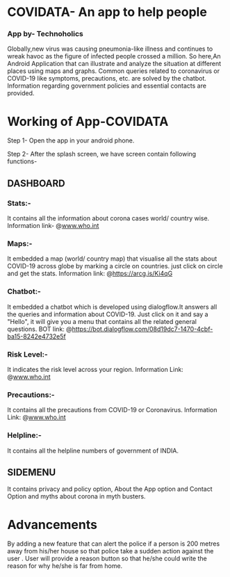 # COVIDATA- An app to help people
### App by- Technoholics
Globally,new virus was causing pneumonia-like illness and continues to wreak havoc as the figure of infected people crossed a million. 
So here,An Android Application that can illustrate and analyze the situation at different places using 
maps and graphs. Common queries related to coronavirus or COVID-19 like symptoms, precautions, etc.
are solved by the chatbot. Information regarding government policies and essential contacts are provided.

# Working of App-COVIDATA
Step 1- Open the app in your android phone.

Step 2- After the splash screen, we have screen contain following functions-

## DASHBOARD

### Stats:- 
It contains all the information about corona cases world/ country wise.
Information link- @www.who.int

### Maps:-
It embedded a map (world/ country map) that visualise all the stats about COVID-19 across
globe by marking a circle on countries.
just click on circle and get the stats.
Information link: @https://arcg.is/Ki4qG

### Chatbot:-
It embedded a chatbot which is developed using dialogflow.It answers all the queries and information 
about COVID-19. Just click on it and say a "Hello", it will give you a menu that contains all the 
related general questions.
BOT link: @https://bot.dialogflow.com/08d19dc7-1470-4cbf-ba15-8242e4732e5f

### Risk Level:-
It indicates the risk level across your region.
Information Link: @www.who.int

### Precautions:-
It contains all the precautions from COVID-19 or Coronavirus.
Information Link: @www.who.int

### Helpline:-
It contains all the helpline numbers of government of INDIA.


## SIDEMENU
It contains privacy and policy option, About the App option and Contact Option and myths about corona in myth busters.

# Advancements

By adding a new feature that can alert the police if a person is 200 metres away from his/her house
so that police take a sudden action against the user . User will provide a reason button so that he/she could
write the reason for why he/she is far from home.
